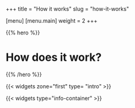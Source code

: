+++
title = "How it works"
slug = "how-it-works"

[menu]
	[menu.main]
		weight = 2
+++

{{% hero %}}

# How does it work?

{{% /hero %}}

{{< widgets zone="first" type= "intro" >}}

{{< widgets type="info-container" >}}
